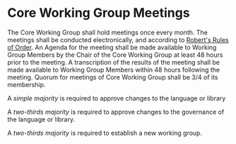 # Core Working Group Meetings

The Core Working Group shall hold meetings once every month. 
The meetings shall be conducted electronically, and according to [Robert's Rules of Order](http://www.rulesonline.com/). 
An Agenda for the meeting shall be made available to Working Group Members by the Chair of the Core Working Group at least 48 hours prior to the meeting. 
A transcription of the results of the meeting shall be made available to Working Group Members within 48 hours following the meeting.
Quorum for meetings of Core Working Group shall be 3/4 of its membership. 

A *simple majority* is required to approve changes to the language or library

A *two-thirds majority* is required to approve changes to the governance of the language or library. 

A *two-thirds majority* is required to establish a new working group. 
